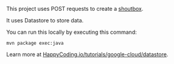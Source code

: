 This project uses POST requests to create a [shoutbox](https://en.wikipedia.org/wiki/Shoutbox).

It uses Datastore to store data.

You can run this locally by executing this command:

```
mvn package exec:java
```

Learn more at [HappyCoding.io/tutorials/google-cloud/datastore](https://happycoding.io/tutorials/google-cloud/datastore).
